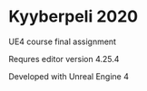 # Kyyberpeli 2020

UE4 course final assignment

Requres editor version 4.25.4

Developed with Unreal Engine 4
